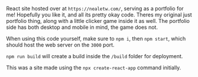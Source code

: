 React site hosted over at `https://nealetw.com/`, serving as a portfolio for me! Hopefully you like it, and all its pretty okay code. Theres my original just portfolio thing, along with a little clicker game inside it as well. The portfolio side has both desktop and mobile in mind, the game does not.

When using this code yourself, make sure to `npm i`, then `npm start`, which should host the web server on the `3000` port.

`npm run build` will create a build inside the `/build` folder for deployment.

This was a site made using the `npx create-react-app` command initially.
